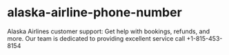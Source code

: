 # alaska-airline-phone-number
Alaska Airlines customer support: Get help with bookings, refunds, and more. Our team is dedicated to providing excellent service call +1-815-453-8154
